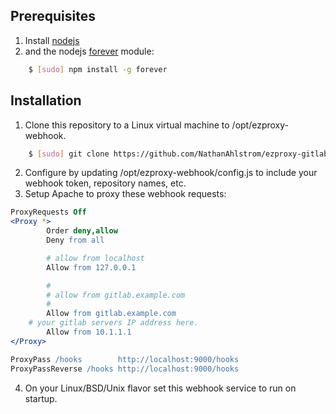 
## Prerequisites  

1. Install [nodejs](https://nodejs.org/) 
2. and the nodejs [forever](https://www.npmjs.com/package/forever) module: 

``` bash
	$ [sudo] npm install -g forever
```

## Installation

1. Clone this repository to a Linux virtual machine to /opt/ezproxy-webhook.

``` bash
	$ [sudo] git clone https://github.com/NathanAhlstrom/ezproxy-gitlab-webhook.git /opt/ezproxy-webhook
```

2. Configure by updating /opt/ezproxy-webhook/config.js to include your webhook token, repository names, etc.
3. Setup Apache to proxy these webhook requests:

``` apache
ProxyRequests Off
<Proxy *>
        Order deny,allow
        Deny from all

        # allow from localhost
        Allow from 127.0.0.1

        #
        # allow from gitlab.example.com
        #
        Allow from gitlab.example.com
	# your gitlab servers IP address here.
        Allow from 10.1.1.1
</Proxy>

ProxyPass /hooks        http://localhost:9000/hooks
ProxyPassReverse /hooks http://localhost:9000/hooks
```

4. On your Linux/BSD/Unix flavor set this webhook service to run on startup.
